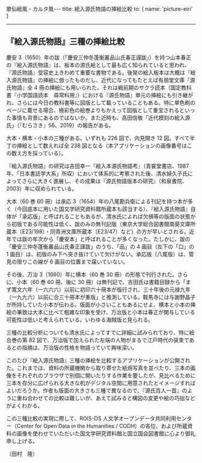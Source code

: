 歌仙絵風・カルタ風---
title: 絵入源氏物語の挿絵比較
to: { name: 'picture-eiri' }

---

<h2 class="mb-2">『絵入源氏物語』三種の挿絵比較</h2>

慶安 3（1650）年の跋（「慶安三仲冬蓬衡叢品山氏春正謹跋」）を持つ山本春正の『絵入源氏物語』は、板本の源氏絵として最も広く知られていると思われ、『源氏物語』受容史上きわめて重要な書物である。後発の絵入板本は大概は『絵入源氏物語』の挿絵に倣ったものだし、近代になってもたとえば有朋堂文庫『源氏物語』全 4 冊の挿絵にも用いられた。それは戦前期のサクラ読本（国定教科書『小学国語読本　尋常科用』）における『源氏物語』単元の挿絵にも引き継がれ、さらには今日の教科書等に図版として載っていることもある。特に単色刷のページに載せる場合、極彩色の絵巻よりもかえって図版として重宝されるといった事情も背景にあるのではないか。また近時も、高田信敬「近代模刻の絵入源氏」（『むらさき』56、2019）の報告がある。

大本・横本・小本の三種がある。いずれも 226 図で、内見開き 12 図。すべて半丁の挿絵として数えれば全 238 図となる（本アプリケーションの画像番号はこの数え方を採っている）。

『絵入源氏物語』の研究は吉田幸一『絵入本源氏物語考』（青裳堂書店、1987 年、「日本書誌学大系」所収）において体系的に考察された後、清水婦久子氏によってさらに大きく進展し、その成果は『源氏物語版本の研究』（和泉書院、2003）年に収められている。

大本（60 巻 60 冊）は承応 3（1654）年の八尾勘兵衛による刊記を持つ本が多く（今回底本に用いた国文学研究資料館所蔵本も該当する）、『絵入源氏物語』自体が「承応版」と呼ばれることもあるが、清水氏によれば欠損等の版面の状態から初版である可能性は低く、跋のみの無刊記版（東京大学総合図書館南葵文庫所蔵本〔E23/198〕・同青洲文庫所蔵本〔E23/47〕など）の方が早いとされる。近年では跋の年次から「慶安本」と呼ばれることが多くなった。たしかに、跋の「慶安三仲冬蓬衡叢品山氏春正謹跋」のうち、「品」の 4 画目（左下の「口」の 1 画目）は、初版のみ下へ突き抜けていて欠けがない。承応版（八尾版）は、管見の限りこの線が 6 画目の位置まで届いていない。

その後、万治 3（1660）年に横本（60 巻 30 冊）の形態で刊行された。さらに、小本（60 巻 60 冊、後に 30 冊）は無刊記で、吉田氏は書籍目録から「まず寛文六年（一六六六）以前に初印六十冊本が版行され、三十年後の元禄九年（一九九六）以前に合三十冊本が重版」と推測している。鞍馬寺には与謝野晶子が所持していた小本が伝わる。版面が小さいこともあるにせよ、横本と小本の挿絵の筆致は大本に比べて粗雑な印象を受け、万治版と小本は春正が関与している可能性は低いと考えられている。いわゆる海賊版と見られる。

三種の比較分析についても清水氏によってすでに詳細に試みられており、特に絵合巻の第 82 図で、万治版で加えられた左端の人物がまるで江戸時代の装束であるとの指摘は、万治版の性格を物語っていて興味深い。

このたび『絵入源氏物語』三種の挿絵を比較するアプリケーションが公開された。これまでは、資料の所蔵機関から取り寄せた紙焼写真を並べたり、三本の画像をそれぞれのブラウザで別個に開いたりする作業を要したが、見比べるために三本を存分に広げられる大きな机がデジタル空間に用意されたとイメージすればよいだろうか。作者も版面の大きさも三種で異なるので、『源氏百人一首』のように重ね合わせての比較は難しいが、あえて試みると構図の変更や絵の巧拙などがよくわかる。

この三種比較の実現に際して、ROIS-DS 人文学オープンデータ共同利用センター（Center for Open Data in the Humanities / CODH）の各位、および所蔵資料の画像を使わせていただいた国文学研究資料館と国立国会図書館に心より御礼申し上げる。

<div class="text-right">（田村　隆）</div>
